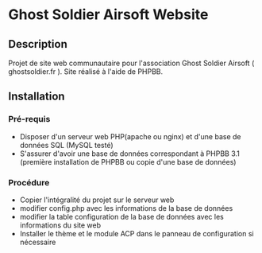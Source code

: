 # Ghost Soldier Airsoft Website

## Description

Projet de site web communautaire pour l'association Ghost Soldier Airsoft ( ghostsoldier.fr ).
Site réalisé à l'aide de PHPBB.

## Installation

### Pré-requis

- Disposer d'un serveur web PHP(apache ou nginx) et d'une base de données SQL (MySQL testé)
- S'assurer d'avoir une base de données correspondant à PHPBB 3.1 (première installation de PHPBB ou copie d'une base de données)

### Procédure

- Copier l'intégralité du projet sur le serveur web
- modifier config.php avec les informations de la base de données
- modifier la table configuration de la base de données avec les informations du site web
- Installer le thème et le module ACP dans le panneau de configuration si nécessaire
